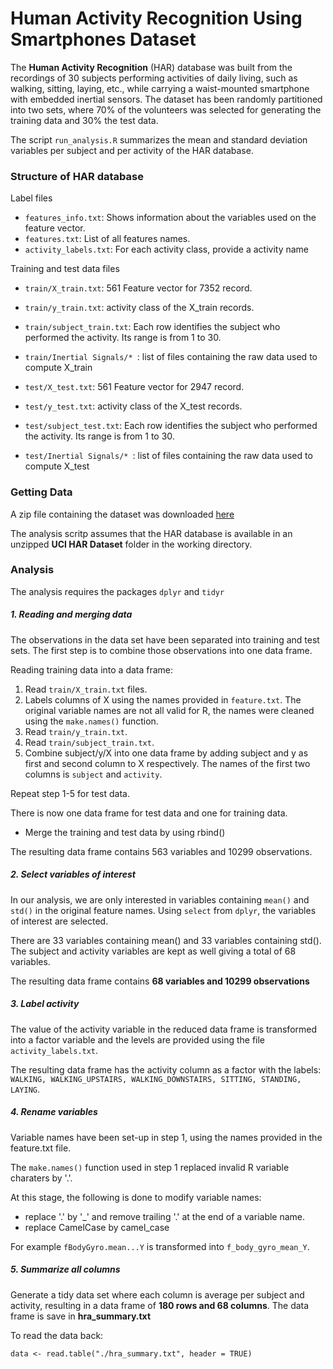 # Human Activity Recognition Using Smartphones Dataset

The **Human Activity Recognition** (HAR) database was built from the recordings of 30 subjects performing activities of daily living, such as walking, sitting, laying, etc., while carrying a waist-mounted smartphone with embedded inertial sensors. The dataset has been randomly partitioned into two sets, where 70% of the volunteers was selected for generating the training data and 30% the test data.

The script `run_analysis.R` summarizes the mean and standard deviation variables per subject and per activity of the HAR database.

### Structure of HAR database
Label files

- `features_info.txt`: Shows information about the variables used on the feature vector.
- `features.txt`: List of all features names.
- `activity_labels.txt`: For each activity class, provide a activity name

Training and test data files

- `train/X_train.txt`: 561 Feature vector for 7352 record.
- `train/y_train.txt`: activity class of the X_train records.
- `train/subject_train.txt`: Each row identifies the subject who performed the activity. Its range is from 1 to 30. 
- `train/Inertial Signals/* `: list of files containing the raw data used to compute X_train

- `test/X_test.txt`: 561 Feature vector for 2947 record.
- `test/y_test.txt`: activity class of the X_test records.
- `test/subject_test.txt`: Each row identifies the subject who performed the activity. Its range is from 1 to 30. 
- `test/Inertial Signals/* `: list of files containing the raw data used to compute X_test


### Getting Data
A zip file containing the dataset was downloaded [here](https://d396qusza40orc.cloudfront.net/getdata%2Fprojectfiles%2FUCI%20HAR%20Dataset.zip)

The analysis scritp assumes that the HAR database is available in an unzipped **UCI HAR Dataset** folder in the working directory.

### Analysis

The analysis requires the packages `dplyr` and `tidyr`
##### 1. Reading and merging data
The observations in the data set have been separated into training and test sets. The first step is to combine those observations into one data frame.

Reading training data into a data frame:

1. Read `train/X_train.txt` files.
2. Labels columns of X using the names provided in `feature.txt`. The original variable names are not all valid for R, the names were cleaned using the `make.names()` function.
3. Read `train/y_train.txt`.
4. Read `train/subject_train.txt`.
5. Combine subject/y/X into one data frame by adding subject and y as first and second column to X respectively. The names of the first two columns is `subject` and `activity`.
 
Repeat step 1-5 for test data.

There is now one data frame for test data and one for training data.

- Merge the training and test data by using rbind()

The resulting data frame contains 563 variables and 10299 observations.

##### 2. Select variables of interest

In our analysis, we are only interested in variables containing `mean()` and `std()` in the original feature names. Using `select` from `dplyr`, the variables of interest are selected. 

There are 33 variables containing mean() and 33 variables containing std().
The subject and activity variables are kept as well giving a total of 68 variables.

The resulting data frame contains **68 variables and 10299 observations**

##### 3. Label activity

The value of the activity variable in the reduced data frame is transformed into a factor variable and the levels are provided using the file `activity_labels.txt`.

The resulting data frame has the activity column as a factor with the labels: `WALKING, WALKING_UPSTAIRS, WALKING_DOWNSTAIRS, SITTING, STANDING, LAYING`.


##### 4. Rename variables

Variable names have been set-up in step 1, using the names provided in the feature.txt file.

The `make.names()` function used in step 1 replaced invalid R variable charaters by '.'.

At this stage, the following is done to modify variable names:

- replace '.' by '_' and remove trailing '.' at the end of a variable name.
- replace CamelCase by camel_case

For example `fBodyGyro.mean...Y` is transformed into `f_body_gyro_mean_Y`.

##### 5. Summarize all columns

Generate a tidy data set where each column is average per subject and activity, resulting in a data frame of **180 rows and 68 columns**.
The data frame is save in **hra_summary.txt**

To read the data back:

```
data <- read.table("./hra_summary.txt", header = TRUE)
```
